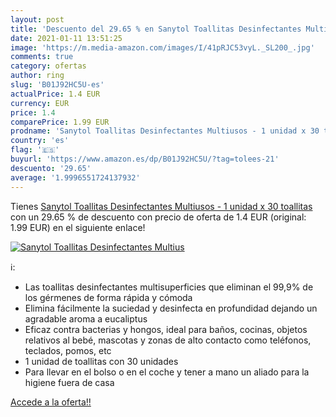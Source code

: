```yaml
---
layout: post
title: 'Descuento del 29.65 % en Sanytol Toallitas Desinfectantes Multius'
date: 2021-01-11 13:51:25
image: 'https://m.media-amazon.com/images/I/41pRJC53vyL._SL200_.jpg'
comments: true
category: ofertas
author: ring
slug: 'B01J92HC5U-es'
actualPrice: 1.4 EUR
currency: EUR
price: 1.4
comparePrice: 1.99 EUR
prodname: 'Sanytol Toallitas Desinfectantes Multiusos - 1 unidad x 30 toallitas'
country: 'es'
flag: '🇪🇸'
buyurl: 'https://www.amazon.es/dp/B01J92HC5U/?tag=tolees-21'
descuento: '29.65'
average: '1.9996551724137932'
---
```


Tienes [Sanytol Toallitas Desinfectantes Multiusos - 1 unidad x 30 toallitas](https://www.amazon.es/dp/B01J92HC5U/?tag=tolees-21) con un 29.65 % de descuento con precio de oferta de 1.4 EUR (original: 1.99 EUR) en el siguiente enlace!

[![Sanytol Toallitas Desinfectantes Multius](https://m.media-amazon.com/images/I/41pRJC53vyL._SL200_.jpg)](https://www.amazon.es/dp/B01J92HC5U/?tag=tolees-21)

ℹ️:

- Las toallitas desinfectantes multisuperficies que eliminan el 99,9% de los gérmenes de forma rápida y cómoda
- Elimina fácilmente la suciedad y desinfecta en profundidad dejando un agradable aroma a eucaliptus
- Eficaz contra bacterias y hongos, ideal para baños, cocinas, objetos relativos al bebé, mascotas y zonas de alto contacto como teléfonos, teclados, pomos, etc
- 1 unidad de toallitas con 30 unidades
- Para llevar en el bolso o en el coche y tener a mano un aliado para la higiene fuera de casa

[Accede a la oferta!!](https://www.amazon.es/dp/B01J92HC5U/?tag=tolees-21)

